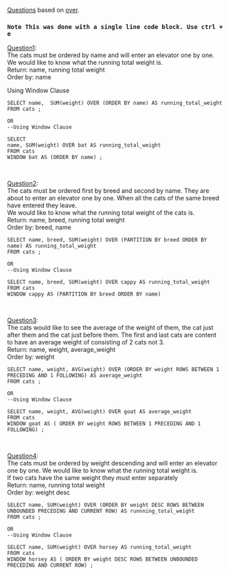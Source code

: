 [Questions](https://www.windowfunctions.com/questions/over/) based on [over](https://docs.microsoft.com/en-us/sql/t-sql/queries/select-over-clause-transact-sql?view=sql-server-ver15).
### `Note This was done with a single line code block. Use ctrl + e`

[Question1](https://www.windowfunctions.com/questions/over/0): \
The cats must be ordered by name and will enter an elevator one by one. We would like to know what the running total weight is.\
Return: name, running total weight\
Order by: name

Using Window Clause

```
SELECT name,  SUM(weight) OVER (ORDER BY name) AS running_total_weight
FROM cats ;

OR
--Using Window Clause

SELECT
name, SUM(weight) OVER bat AS running_total_weight
FROM cats 
WINDOW bat AS (ORDER BY name) ;
```

<br>

[Question2](https://www.windowfunctions.com/questions/over/1): \
The cats must be ordered first by breed and second by name. They are about to enter an elevator one by one. When all the cats of the same breed have entered they leave. \
We would like to know what the running total weight of the cats is. \
Return: name, breed, running total weight \
Order by: breed, name

```
SELECT name, breed, SUM(weight) OVER (PARTITION BY breed ORDER BY name) AS running_total_weight
FROM cats ;

OR
--Using Window Clause

SELECT name, breed, SUM(weight) OVER cappy AS running_total_weight
FROM cats
WINDOW cappy AS (PARTITION BY breed ORDER BY name)
```

<br>

[Question3](https://www.windowfunctions.com/questions/over/2): \
The cats would like to see the average of the weight of them, the cat just after them and the cat just before them.
The first and last cats are content to have an average weight of consisting of 2 cats not 3. \
Return: name, weight, average_weight \
Order by: weight

```
SELECT name, weight, AVG(weight) OVER (ORDER BY weight ROWS BETWEEN 1 PRECEDING AND 1 FOLLOWING) AS average_weight
FROM cats ;

OR
--Using Window Clause

SELECT name, weight, AVG(weight) OVER goat AS average_weight
FROM cats
WINDOW goat AS ( ORDER BY weight ROWS BETWEEN 1 PRECEDING AND 1 FOLLOWING) ;
```

<br>

[Question4](https://www.windowfunctions.com/questions/over/3): \
The cats must be ordered by weight descending and will enter an elevator one by one. We would like to know what the running total weight is. \
If two cats have the same weight they must enter separately\
Return: name, running total weight \
Order by: weight desc

```
SELECT name, SUM(weight) OVER (ORDER BY weight DESC ROWS BETWEEN UNBOUNDED PRECEDING AND CURRENT ROW) AS runnning_total_weight
FROM cats ;

OR
--Using Window Clause

SELECT name, SUM(weight) OVER horsey AS running_total_weight
FROM cats
WINDOW horsey AS ( ORDER BY weight DESC ROWS BETWEEN UNBOUNDED PRECEDING AND CURRENT ROW) ;
```

